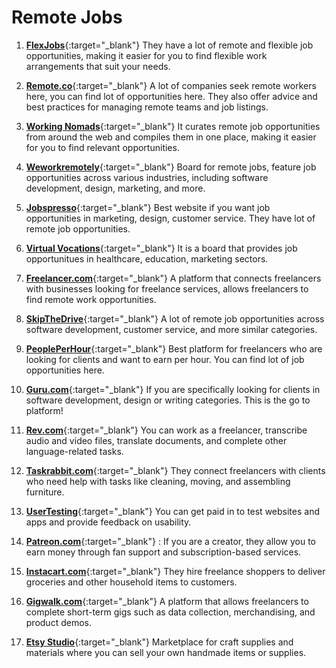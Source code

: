 # Remote Jobs 


1. **[FlexJobs](https://flexjobs.com)**{:target="_blank"} They have a lot of remote and flexible job opportunities, making it easier for you to find flexible work arrangements that suit your needs.

2. **[Remote.co](https://remote.co/)**{:target="_blank"} A lot of companies seek remote workers here, you can find lot of opportunities here. They also offer advice and best practices for managing remote teams and job listings. 

3. **[Working Nomads](https://www.workingnomads.com/jobs)**{:target="_blank"} It curates remote job opportunities from around the web and compiles them in one place, making it easier for you to find relevant opportunities.

4. **[Weworkremotely](http://workingnomads.co/jobs)**{:target="_blank"} Board for remote jobs, feature job opportunities across various industries, including software development, design, marketing, and more.

5. **[Jobspresso](http://jobspresso.co/)**{:target="_blank"} Best website if you want job opportunities in marketing, design, customer service. They have lot of remote job opportunities. 

6. **[Virtual Vocations](http://virtualvocations.com/)**{:target="_blank"} It is a board that provides job opportunitues in healthcare, education, marketing sectors. 

7. **[Freelancer.com](http://freelancer.com/)**{:target="_blank"} A platform that connects freelancers with businesses looking for freelance services, allows freelancers to find remote work opportunities.

8. **[SkipTheDrive](http://skipthedrive.com/)**{:target="_blank"} A lot of remote job opportunities across software development, customer service, and more similar categories. 

9. **[PeoplePerHour](http://peopleperhour.com/)**{:target="_blank"} Best platform for freelancers who are looking for clients and want to earn per hour. You can find lot of job opportunities here. 

10. **[Guru.com](http://guru.com/)**{:target="_blank"} If you are specifically looking for clients in software development, design or writing categories. This is the go to platform! 

11. **[Rev.com](http://rev.com/)**{:target="_blank"} You can work as a freelancer, transcribe audio and video files, translate documents, and complete other language-related tasks.

12. **[Taskrabbit.com](http://taskrabbit.com/)**{:target="_blank"} They connect freelancers with clients who need help with tasks like cleaning, moving, and assembling furniture.

13. **[UserTesting](http://usertesting.com/)**{:target="_blank"} You can get paid in to test websites and apps and provide feedback on usability.

14. **[Patreon.com](http://patreon.com/)**{:target="_blank"} : If you are a creator, they allow you to earn money through fan support and subscription-based services.

15. **[Instacart.com](http://instacart.com/)**{:target="_blank"} They hire freelance shoppers to deliver groceries and other household items to customers.

16. **[Gigwalk.com](http://gigwalk.com/)**{:target="_blank"} A platform that allows freelancers to complete short-term gigs such as data collection, merchandising, and product demos.

17. **[Etsy Studio](http://etsystudio.com/)**{:target="_blank"} Marketplace for craft supplies and materials where you can sell your own handmade items or supplies.
